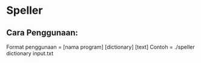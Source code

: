 # Speller
## Cara Penggunaan:
Format penggunaan = [nama program] [dictionary] [text]
  Contoh = ./speller dictionary input.txt

